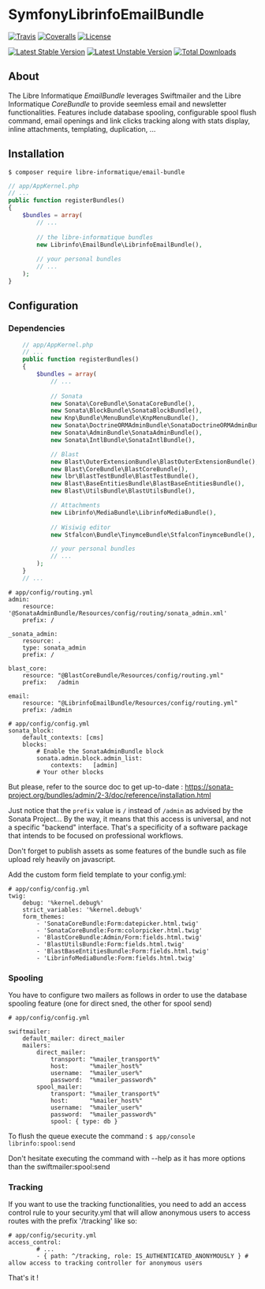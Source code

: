 # SymfonyLibrinfoEmailBundle

[![Travis](https://img.shields.io/travis/libre-informatique/EmailBundle.svg?style=flat-square)][travis]
[![Coveralls](https://img.shields.io/coveralls/libre-informatique/EmailBundle.svg?style=flat-square)][coveralls]
[![License](https://img.shields.io/github/license/libre-informatique/EmailBundle.svg?style=flat-square)][license]

[![Latest Stable Version](https://poser.pugx.org/libre-informatique/email-bundle/v/stable)](https://packagist.org/packages/libre-informatique/email-bundle)
[![Latest Unstable Version](https://poser.pugx.org/libre-informatique/email-bundle/v/unstable)](https://packagist.org/packages/libre-informatique/email-bundle)
[![Total Downloads](https://poser.pugx.org/libre-informatique/email-bundle/downloads)](https://packagist.org/packages/libre-informatique/email-bundle)


## About

 The Libre Informatique *EmailBundle* leverages Swiftmailer and the Libre Informatique *CoreBundle* to provide seemless email and newsletter functionalities.
 Features include database spooling, configurable spool flush command, email openings and link clicks tracking along with stats display, inline attachments, templating, duplication, ... 

## Installation

``` $ composer require libre-informatique/email-bundle ```

```php
// app/AppKernel.php
// ...
public function registerBundles()
{
    $bundles = array(
        // ...
            
        // the libre-informatique bundles
        new Librinfo\EmailBundle\LibrinfoEmailBundle(),
            
        // your personal bundles
        // ...
    );
}
```

## Configuration

### Dependencies

```php
    // app/AppKernel.php
    // ...
    public function registerBundles()
    {
        $bundles = array(
            // ...
            
            // Sonata
            new Sonata\CoreBundle\SonataCoreBundle(),
            new Sonata\BlockBundle\SonataBlockBundle(),
            new Knp\Bundle\MenuBundle\KnpMenuBundle(),
            new Sonata\DoctrineORMAdminBundle\SonataDoctrineORMAdminBundle(),
            new Sonata\AdminBundle\SonataAdminBundle(),
            new Sonata\IntlBundle\SonataIntlBundle(),

            // Blast
            new Blast\OuterExtensionBundle\BlastOuterExtensionBundle(),
            new Blast\CoreBundle\BlastCoreBundle(),
            new lbr\BlastTestBundle\BlastTestBundle(),
            new Blast\BaseEntitiesBundle\BlastBaseEntitiesBundle(),
            new Blast\UtilsBundle\BlastUtilsBundle(),

            // Attachments
            new Librinfo\MediaBundle\LibrinfoMediaBundle(), 
          
            // Wisiwig editor
            new Stfalcon\Bundle\TinymceBundle\StfalconTinymceBundle(),

            // your personal bundles
            // ...
        );
    }
    // ...
```

```
# app/config/routing.yml
admin:
    resource: '@SonataAdminBundle/Resources/config/routing/sonata_admin.xml'
    prefix: /
  
_sonata_admin:
    resource: .
    type: sonata_admin
    prefix: /

blast_core:
    resource: "@BlastCoreBundle/Resources/config/routing.yml" 
    prefix:   /admin

email:
    resource: "@LibrinfoEmailBundle/Resources/config/routing.yml"
    prefix: /admin
```

```
# app/config/config.yml
sonata_block:
    default_contexts: [cms]
    blocks:
        # Enable the SonataAdminBundle block
        sonata.admin.block.admin_list:
            contexts:   [admin]
        # Your other blocks
```

But please, refer to the source doc to get up-to-date :
https://sonata-project.org/bundles/admin/2-3/doc/reference/installation.html

Just notice that the ```prefix``` value is ```/``` instead of ```/admin``` as advised by the Sonata Project... By the way, it means that this access is universal, and not a specific "backend" interface. That's a specificity of a software package that intends to be focused on professional workflows.

Don't forget to publish assets as some features of the bundle such as file upload rely heavily on javascript.

Add the custom form field template to your config.yml:

```
# app/config/config.yml
twig:
    debug: '%kernel.debug%'
    strict_variables: '%kernel.debug%'
    form_themes:
        - 'SonataCoreBundle:Form:datepicker.html.twig'
        - 'SonataCoreBundle:Form:colorpicker.html.twig'
        - 'BlastCoreBundle:Admin/Form:fields.html.twig'
        - 'BlastUtilsBundle:Form:fields.html.twig'
        - 'BlastBaseEntitiesBundle:Form:fields.html.twig'
        - 'LibrinfoMediaBundle:Form:fields.html.twig'
```

### Spooling

You have to configure two mailers as follows in order to use the database spooling feature (one for direct sned, the other for spool send)

```
# app/config/config.yml

swiftmailer:
    default_mailer: direct_mailer
    mailers:
        direct_mailer:
            transport: "%mailer_transport%"
            host:      "%mailer_host%"
            username:  "%mailer_user%"
            password:  "%mailer_password%"
        spool_mailer:
            transport: "%mailer_transport%"
            host:      "%mailer_host%"
            username:  "%mailer_user%"
            password:  "%mailer_password%"
            spool: { type: db }
```
To flush the queue execute the command :
```$ app/console librinfo:spool:send```

Don't hesitate executing the command with --help as it has more options than the swiftmailer:spool:send

### Tracking

If you want to use the tracking functionalities, you need to add an access control rule to your security.yml that will allow anonymous users to access routes with the prefix '/tracking' like so:

```
# app/config/security.yml
access_control:
        # ...
        - { path: ^/tracking, role: IS_AUTHENTICATED_ANONYMOUSLY } # allow access to tracking controller for anonymous users
```

That's it !


[travis]: https://travis-ci.org/libre-informatique/EmailBundle
[coveralls]: https://coveralls.io/github/libre-informatique/EmailBundle?branch=master
[license]: ./LICENCE.md

